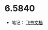 # 6.5840
- 笔记： [飞书文档](https://lq9mzkd7ltf.feishu.cn/docx/CBeode8FAovQ9TxSkfBcqyqHnkb?from=from_copylink)